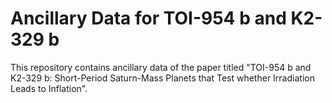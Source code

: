 # Ancillary Data for TOI-954 b and K2-329 b

This repository contains ancillary data of the paper titled
"TOI-954 b and K2-329 b: Short-Period Saturn-Mass Planets
that Test whether Irradiation Leads to Inflation".
